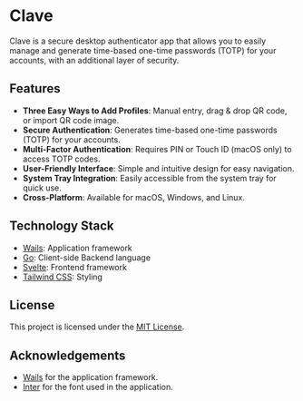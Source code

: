 # Clave

Clave is a secure desktop authenticator app that allows you to easily manage and generate time-based one-time passwords (TOTP) for your accounts, with an additional layer of security.

## Features

- **Three Easy Ways to Add Profiles**: Manual entry, drag & drop QR code, or import QR code image.
- **Secure Authentication**: Generates time-based one-time passwords (TOTP) for your accounts.
- **Multi-Factor Authentication**: Requires PIN or Touch ID (macOS only) to access TOTP codes.
- **User-Friendly Interface**: Simple and intuitive design for easy navigation.
- **System Tray Integration**: Easily accessible from the system tray for quick use.
- **Cross-Platform**: Available for macOS, Windows, and Linux.

   
## Technology Stack

- [Wails](https://wails.io/): Application framework
- [Go](https://golang.org/): Client-side Backend language
- [Svelte](https://svelte.dev/): Frontend framework
- [Tailwind CSS](https://tailwindcss.com/): Styling


## License

This project is licensed under the [MIT License](LICENSE.txt).

## Acknowledgements

- [Wails](https://wails.io/) for the application framework.
- [Inter](https://github.com/rsms/inter) for the font used in the application.